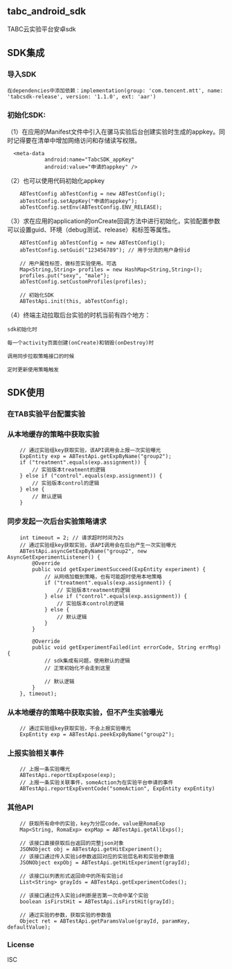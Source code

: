 tabc_android_sdk
---------------

TABC云实验平台安卓sdk

## SDK集成

### 导入SDK
```
在dependencies中添加依赖：implementation(group: 'com.tencent.mtt', name: 'tabcsdk-release', version: '1.1.0', ext: 'aar')
```
### 初始化SDK:

（1）在应用的Manifest文件中引入在骡马实验后台创建实验时生成的appkey。同时记得要在清单中增加网络访问和存储读写权限。

```Android
  <meta-data
            android:name="TabcSDK_appKey"
            android:value="申请的appkey" />
```

（2）也可以使用代码初始化appkey

```Android
    ABTestConfig abTestConfig = new ABTestConfig();
    abTestConfig.setAppKey("申请的appkey");
    abTestConfig.setEnv(ABTestConfig.ENV_RELEASE);
```

（3）求在应用的application的onCreate回调方法中进行初始化，实验配置参数可以设置guid、环境（debug测试、release）和标签等属性。

```Android
    ABTestConfig abTestConfig = new ABTestConfig();
    abTestConfig.setGuid("123456789"); // 用于分流的用户身份id

    // 用户属性标签，做标签实验使用。可选
    Map<String,String> profiles = new HashMap<String,String>();
    profiles.put("sexy", "male");
    abTestConfig.setCustomProfiles(profiles);

    // 初始化SDK
    ABTestApi.init(this, abTestConfig);
```

（4）终端主动拉取后台实验的时机当前有四个地方：
    
    sdk初始化时
    
    每一个activity页面创建(onCreate)和销毁(onDestroy)时
    
    调用同步拉取策略接口的时候
    
    定时更新使用策略触发

## SDK使用

### 在TAB实验平台配置实验

### 从本地缓存的策略中获取实验

```Android
    // 通过实验组key获取实验，该API调用会上报一次实验曝光
    ExpEntity exp = ABTestApi.getExpByName("group2");
    if ("treatment".equals(exp.assignment)) {
        // 实验版本treatment的逻辑
    } else if ("control".equals(exp.assignment)) {
        // 实验版本control的逻辑
    } else {
        // 默认逻辑
    }
```

### 同步发起一次后台实验策略请求

```Android
    int timeout = 2; // 请求超时时间为2s
    // 通过实验组key获取实验，该API调用会在后台产生一次实验曝光
    ABTestApi.asyncGetExpByName("group2", new AsyncGetExperimentListener() {
        @Override
        public void getExperimentSucceed(ExpEntity experiment) {
            // 从网络加载到策略，也有可能超时使用本地策略
            if ("treatment".equals(exp.assignment)) {
                // 实验版本treatment的逻辑
            } else if ("control".equals(exp.assignment)) {
                // 实验版本control的逻辑
            } else {
                // 默认逻辑
            }
        }

        @Override
        public void getExperimentFailed(int errorCode, String errMsg) {
            // sdk集成有问题，使用默认的逻辑
            // 正常初始化不会走到这里

            // 默认逻辑
        }
    }, timeout);
```

### 从本地缓存的策略中获取实验，但不产生实验曝光

```Android
    // 通过实验组key获取实验，不会上报实验曝光
    ExpEntity exp = ABTestApi.peekExpByName("group2");
```

### 上报实验相关事件

```Android
    // 上报一条实验曝光
    ABTestApi.reportExpExpose(exp);
    // 上报一条实验关联事件，someAction为在实验平台申请的事件
    ABTestApi.reportExpEventCode("someAction", ExpEntity expEntity)
```

### 其他API

```Android
    // 获取所有命中的实验，key为分层code，value是RomaExp
    Map<String, RomaExp> expMap = ABTestApi.getAllExps();

    // 该接口直接获取后台返回的完整json对象
    JSONObject obj = ABTestApi.getHitExperiment();
    // 该接口通过传入实验id参数返回对应的实验层名称和实验参数值
    JSONObject expObj = ABTestApi.getHitExperiment(grayId);

    // 该接口以列表形式返回命中的所有实验id
    List<String> grayIds = ABTestApi.getExperimentCodes();

    // 该接口通过传入实验id判断是否第一次命中某个实验
    boolean isFirstHit = ABTestApi.isFirstHit(grayId);

    // 通过实验的参数，获取实验的参数值
    Object ret = ABTestApi.getParamsValue(grayId, paramKey, defaultValue);

```

### License
ISC
